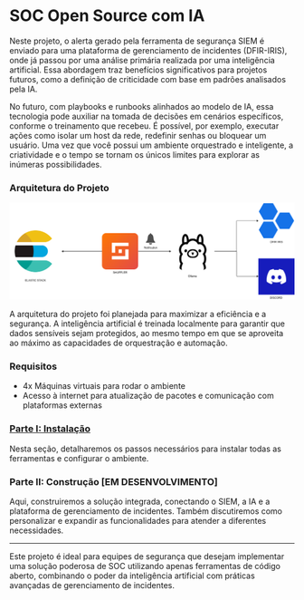 # SOC Open Source com IA

Neste projeto, o alerta gerado pela ferramenta de segurança SIEM é enviado para uma plataforma de gerenciamento de incidentes (DFIR-IRIS), onde já passou por uma análise primária realizada por uma inteligência artificial. Essa abordagem traz benefícios significativos para projetos futuros, como a definição de criticidade com base em padrões analisados pela IA.

No futuro, com playbooks e runbooks alinhados ao modelo de IA, essa tecnologia pode auxiliar na tomada de decisões em cenários específicos, conforme o treinamento que recebeu. É possível, por exemplo, executar ações como isolar um host da rede, redefinir senhas ou bloquear um usuário. Uma vez que você possui um ambiente orquestrado e inteligente, a criatividade e o tempo se tornam os únicos limites para explorar as inúmeras possibilidades.

### Arquitetura do Projeto
![Workflow](https://github.com/carlossilva9867/soc-opensource-ia/blob/main/IMG/diagrama.png)

A arquitetura do projeto foi planejada para maximizar a eficiência e a segurança. A inteligência artificial é treinada localmente para garantir que dados sensíveis sejam protegidos, ao mesmo tempo em que se aproveita ao máximo as capacidades de orquestração e automação.

### Requisitos
- 4x Máquinas virtuais para rodar o ambiente
- Acesso à internet para atualização de pacotes e comunicação com plataformas externas

### [Parte I: Instalação](https://github.com/carlossilva9867/soc-opensource-ia/tree/main/PARTE%201%20-%20INSTALACAO)

Nesta seção, detalharemos os passos necessários para instalar todas as ferramentas e configurar o ambiente.

### Parte II: Construção [EM DESENVOLVIMENTO]
Aqui, construiremos a solução integrada, conectando o SIEM, a IA e a plataforma de gerenciamento de incidentes. Também discutiremos como personalizar e expandir as funcionalidades para atender a diferentes necessidades.

---

Este projeto é ideal para equipes de segurança que desejam implementar uma solução poderosa de SOC utilizando apenas ferramentas de código aberto, combinando o poder da inteligência artificial com práticas avançadas de gerenciamento de incidentes.
